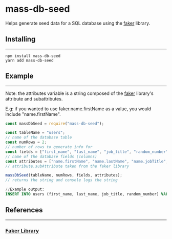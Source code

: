 # mass-db-seed

Helps generate seed data for a SQL database using the [faker](https://www.npmjs.com/package/faker) library.

## Installing

---

```
npm install mass-db-seed
yarn add mass-db-seed
```

## Example

---

Note: the attributes variable is a string composed of the [faker](https://www.npmjs.com/package/faker) library's attribute and subattributes.

E.g: if you wanted to use faker.name.firstName as a value, you would include "name.firstName".

```js
const massDbSeed = require("mass-db-seed");

const tableName = "users";
// name of the database table
const numRows = 2;
// number of rows to generate info for
const fields = ["first_name", "last_name", "job_title", "random_number"];
// name of the database fields (columns)
const attributes = ["name.firstName", "name.lastName", "name.jobTitle", "random.number"];
// attribute.subAttribute taken from the faker library

massDbSeed(tableName, numRows, fields, attributes);
// returns the string and console logs the string
```

```sql
//Example output:
INSERT INTO users (first_name, last_name, job_title, random_number) VALUES ('Giovanna', 'Leannon', 'Central Intranet Officer', 76167), ('Brianne', 'Nitzsche', 'Regional Web Executive', 94287)
```

## References

---

### [Faker Library](https://www.npmjs.com/package/faker)

